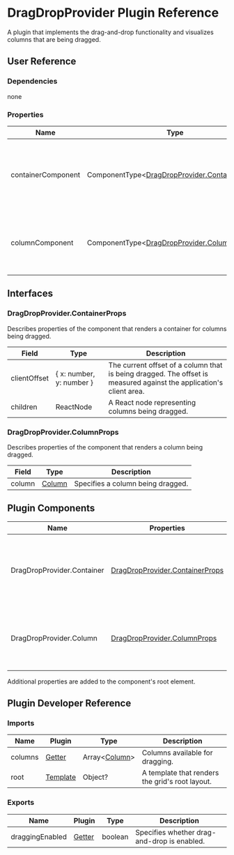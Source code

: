 # DragDropProvider Plugin Reference

A plugin that implements the drag-and-drop functionality and visualizes columns that are being dragged.

## User Reference

### Dependencies

none

### Properties

Name | Type | Default | Description
-----|------|---------|------------
containerComponent | ComponentType&lt;[DragDropProvider.ContainerProps](#dragdropprovidercontainerprops)&gt; | | A component that renders a container for columns being dragged.
columnComponent | ComponentType&lt;[DragDropProvider.ColumnProps](#dragdropprovidercolumnprops)&gt; | | A component that renders a column being dragged.

## Interfaces

### DragDropProvider.ContainerProps

Describes properties of the component that renders a container for columns being dragged.

Field | Type | Description
------|------|------------
clientOffset | { x: number, y: number } | The current offset of a column that is being dragged. The offset is measured against the application's client area.
children | ReactNode | A React node representing columns being dragged.

### DragDropProvider.ColumnProps

Describes properties of the component that renders a column being dragged.

Field | Type | Description
------|------|------------
column | [Column](grid.md#column) | Specifies a column being dragged.

## Plugin Components

Name | Properties | Description
-----|------------|------------
DragDropProvider.Container | [DragDropProvider.ContainerProps](#dragdropprovidercontainerprops) | A component that renders a container for columns being dragged.
DragDropProvider.Column | [DragDropProvider.ColumnProps](#dragdropprovidercolumnprops) | A component that renders a column being dragged.

Additional properties are added to the component's root element.

## Plugin Developer Reference

### Imports

Name | Plugin | Type | Description
-----|--------|------|------------
columns | [Getter](../../../dx-react-core/docs/reference/getter.md) | Array&lt;[Column](grid.md#column)&gt; | Columns available for dragging.
root | [Template](../../../dx-react-core/docs/reference/template.md) | Object? | A template that renders the grid's root layout.

### Exports

Name | Plugin | Type | Description
-----|--------|------|------------
draggingEnabled | [Getter](../../../dx-react-core/docs/reference/getter.md) | boolean | Specifies whether drag-and-drop is enabled.
